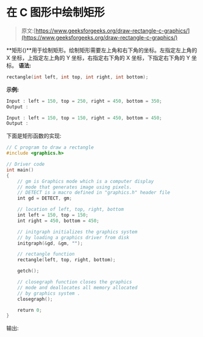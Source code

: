 # 在 C 图形中绘制矩形

> 原文:[https://www.geeksforgeeks.org/draw-rectangle-c-graphics/](https://www.geeksforgeeks.org/draw-rectangle-c-graphics/)

**矩形()**用于绘制矩形。绘制矩形需要左上角和右下角的坐标。左指定左上角的 X 坐标，上指定左上角的 Y 坐标，右指定右下角的 X 坐标，下指定右下角的 Y 坐标。
**语法:**

```cpp
rectangle(int left, int top, int right, int bottom);

```

**示例:**

```cpp
Input : left = 150, top = 250, right = 450, bottom = 350;
Output : 

Input : left = 150, top = 150, right = 450, bottom = 450;
Output : 

```

下面是矩形函数的实现:

```cpp
// C program to draw a rectangle
#include <graphics.h>

// Driver code
int main()
{
    // gm is Graphics mode which is a computer display
    // mode that generates image using pixels.
    // DETECT is a macro defined in "graphics.h" header file
    int gd = DETECT, gm;

    // location of left, top, right, bottom
    int left = 150, top = 150;
    int right = 450, bottom = 450;

    // initgraph initializes the graphics system
    // by loading a graphics driver from disk
    initgraph(&gd, &gm, "");

    // rectangle function
    rectangle(left, top, right, bottom);

    getch();

    // closegraph function closes the graphics
    // mode and deallocates all memory allocated
    // by graphics system .
    closegraph();

    return 0;
}
```

输出: